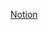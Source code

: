 [Notion][notionlink]

[notionlink]: https://www.notion.so/React-830b407ff9a54e559aa6b0b449b7dc38?pvs=4

